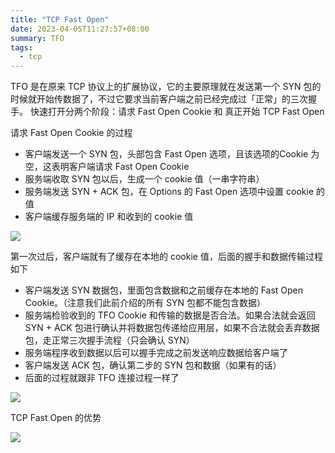 ```yaml
---
title: "TCP Fast Open"
date: 2023-04-05T11:27:57+08:00
summary: TFO
tags:
  - tcp
---
```


TFO 是在原来 TCP 协议上的扩展协议，它的主要原理就在发送第一个 SYN 包的时候就开始传数据了，不过它要求当前客户端之前已经完成过「正常」的三次握手。
快速打开分两个阶段：请求 Fast Open Cookie 和 真正开始 TCP Fast Open

请求 Fast Open Cookie 的过程

- 客户端发送一个 SYN 包，头部包含 Fast Open 选项，且该选项的Cookie 为空，这表明客户端请求 Fast Open Cookie
- 服务端收取 SYN 包以后，生成一个 cookie 值（一串字符串）
- 服务端发送 SYN + ACK 包，在 Options 的 Fast Open 选项中设置 cookie 的值
- 客户端缓存服务端的 IP 和收到的 cookie 值

![](https://p1-jj.byteimg.com/tos-cn-i-t2oaga2asx/gold-user-assets/2019/4/3/169e2dc0888e6b83~tplv-t2oaga2asx-zoom-in-crop-mark:3024:0:0:0.awebp)

第一次过后，客户端就有了缓存在本地的 cookie 值，后面的握手和数据传输过程如下

- 客户端发送 SYN 数据包，里面包含数据和之前缓存在本地的 Fast Open Cookie。（注意我们此前介绍的所有 SYN 包都不能包含数据）
- 服务端检验收到的 TFO Cookie 和传输的数据是否合法。如果合法就会返回 SYN + ACK 包进行确认并将数据包传递给应用层，如果不合法就会丢弃数据包，走正常三次握手流程（只会确认 SYN）
- 服务端程序收到数据以后可以握手完成之前发送响应数据给客户端了
- 客户端发送 ACK 包，确认第二步的 SYN 包和数据（如果有的话）
- 后面的过程就跟非 TFO 连接过程一样了

![](https://p1-jj.byteimg.com/tos-cn-i-t2oaga2asx/gold-user-assets/2019/4/3/169e2dc0821ff4f9~tplv-t2oaga2asx-zoom-in-crop-mark:3024:0:0:0.awebp)

TCP Fast Open 的优势

![](https://p1-jj.byteimg.com/tos-cn-i-t2oaga2asx/gold-user-assets/2019/4/3/169e2dc0c15f46e5~tplv-t2oaga2asx-zoom-in-crop-mark:3024:0:0:0.awebp)

